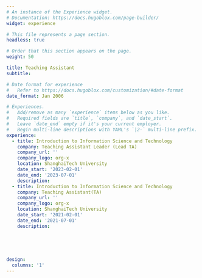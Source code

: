 ```yaml
---
# An instance of the Experience widget.
# Documentation: https://docs.hugoblox.com/page-builder/
widget: experience

# This file represents a page section.
headless: true

# Order that this section appears on the page.
weight: 50

title: Teaching Assistant
subtitle:

# Date format for experience
#   Refer to https://docs.hugoblox.com/customization/#date-format
date_format: Jan 2006

# Experiences.
#   Add/remove as many `experience` items below as you like.
#   Required fields are `title`, `company`, and `date_start`.
#   Leave `date_end` empty if it's your current employer.
#   Begin multi-line descriptions with YAML's `|2-` multi-line prefix.
experience:
  - title: Introduction to Information Science and Technology
    company: Teaching Assistant Leader (Lead TA)
    company_url: ''
    company_logo: org-x
    location: ShanghaiTech University
    date_start: '2023-02-01'
    date_end: '2023-07-01'
    description: 
  - title: Introduction to Information Science and Technology
    company: Teaching Assistant(TA)
    company_url: ''
    company_logo: org-x
    location: ShanghaiTech University
    date_start: '2021-02-01'
    date_end: '2021-07-01'
    description: 
  
  

  

design:
  columns: '1'
---
```

